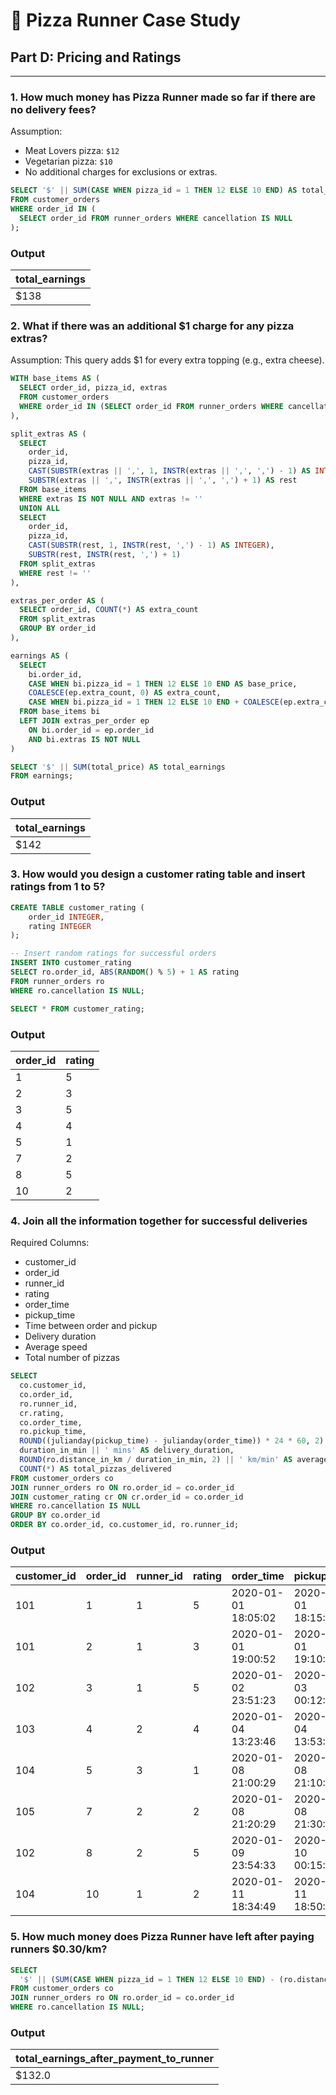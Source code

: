 # 🍕 Pizza Runner Case Study  
## Part D: Pricing and Ratings

---

### 1. How much money has Pizza Runner made so far if there are no delivery fees?

Assumption:
- Meat Lovers pizza: `$12`
- Vegetarian pizza: `$10`
- No additional charges for exclusions or extras.

```sql
SELECT '$' || SUM(CASE WHEN pizza_id = 1 THEN 12 ELSE 10 END) AS total_earnings 
FROM customer_orders 
WHERE order_id IN (
  SELECT order_id FROM runner_orders WHERE cancellation IS NULL
);
```

### Output
| total_earnings |
|----------------|
| $138           |


### 2. What if there was an additional $1 charge for any pizza extras?

Assumption:
This query adds $1 for every extra topping (e.g., extra cheese).

```sql
WITH base_items AS (
  SELECT order_id, pizza_id, extras
  FROM customer_orders
  WHERE order_id IN (SELECT order_id FROM runner_orders WHERE cancellation IS NULL)
),

split_extras AS (
  SELECT 
    order_id,
    pizza_id,
    CAST(SUBSTR(extras || ',', 1, INSTR(extras || ',', ',') - 1) AS INTEGER) AS topping_id,
    SUBSTR(extras || ',', INSTR(extras || ',', ',') + 1) AS rest
  FROM base_items
  WHERE extras IS NOT NULL AND extras != ''
  UNION ALL
  SELECT 
    order_id,
    pizza_id,
    CAST(SUBSTR(rest, 1, INSTR(rest, ',') - 1) AS INTEGER),
    SUBSTR(rest, INSTR(rest, ',') + 1)
  FROM split_extras
  WHERE rest != ''
),

extras_per_order AS (
  SELECT order_id, COUNT(*) AS extra_count
  FROM split_extras
  GROUP BY order_id
),

earnings AS (
  SELECT 
    bi.order_id,
    CASE WHEN bi.pizza_id = 1 THEN 12 ELSE 10 END AS base_price,
    COALESCE(ep.extra_count, 0) AS extra_count,
    CASE WHEN bi.pizza_id = 1 THEN 12 ELSE 10 END + COALESCE(ep.extra_count, 0) AS total_price
  FROM base_items bi
  LEFT JOIN extras_per_order ep 
    ON bi.order_id = ep.order_id 
    AND bi.extras IS NOT NULL 
)

SELECT '$' || SUM(total_price) AS total_earnings
FROM earnings;
```

### Output
| total_earnings |
|----------------|
| $142           |


### 3. How would you design a customer rating table and insert ratings from 1 to 5?
```sql
CREATE TABLE customer_rating (
    order_id INTEGER,
    rating INTEGER
);

-- Insert random ratings for successful orders
INSERT INTO customer_rating
SELECT ro.order_id, ABS(RANDOM() % 5) + 1 AS rating
FROM runner_orders ro
WHERE ro.cancellation IS NULL;

SELECT * FROM customer_rating;
```

### Output
| order_id | rating |
|----------|--------|
| 1        | 5      |
| 2        | 3      |
| 3        | 5      |
| 4        | 4      |
| 5        | 1      |
| 7        | 2      |
| 8        | 5      |
| 10       | 2      |


### 4. Join all the information together for successful deliveries
Required Columns:
* customer_id
* order_id
* runner_id
* rating
* order_time
* pickup_time
* Time between order and pickup
* Delivery duration
* Average speed
* Total number of pizzas

```sql
SELECT 
  co.customer_id, 
  co.order_id, 
  ro.runner_id, 
  cr.rating, 
  co.order_time, 
  ro.pickup_time, 
  ROUND((julianday(pickup_time) - julianday(order_time)) * 24 * 60, 2) || ' mins' AS order_and_pickup_difference, 
  duration_in_min || ' mins' AS delivery_duration, 
  ROUND(ro.distance_in_km / duration_in_min, 2) || ' km/min' AS average_speed,
  COUNT(*) AS total_pizzas_delivered
FROM customer_orders co 
JOIN runner_orders ro ON ro.order_id = co.order_id 
JOIN customer_rating cr ON cr.order_id = co.order_id
WHERE ro.cancellation IS NULL 
GROUP BY co.order_id
ORDER BY co.order_id, co.customer_id, ro.runner_id;
```

### Output
| customer_id | order_id | runner_id | rating | order_time           | pickup_time          | order_and_pickup_difference | delivery_duration | avergae_speed  | total_pizzas_delivered |
|-------------|----------|-----------|--------|----------------------|----------------------|----------------------------|-------------------|-----------------|------------------------|
| 101         | 1        | 1         | 5      | 2020-01-01 18:05:02  | 2020-01-01 18:15:34  | 10.53 mins                | 32.0 mins         | 0.63 km/min     | 1                      |
| 101         | 2        | 1         | 3      | 2020-01-01 19:00:52  | 2020-01-01 19:10:54  | 10.03 mins                | 27.0 mins         | 0.74 km/min     | 1                      |
| 102         | 3        | 1         | 5      | 2020-01-02 23:51:23  | 2020-01-03 00:12:37  | 21.23 mins                | 20.0 mins         | 0.67 km/min     | 2                      |
| 103         | 4        | 2         | 4      | 2020-01-04 13:23:46  | 2020-01-04 13:53:03  | 29.28 mins                | 40.0 mins         | 0.58 km/min     | 3                      |
| 104         | 5        | 3         | 1      | 2020-01-08 21:00:29  | 2020-01-08 21:10:57  | 10.47 mins                | 15.0 mins         | 0.67 km/min     | 1                      |
| 105         | 7        | 2         | 2      | 2020-01-08 21:20:29  | 2020-01-08 21:30:45  | 10.27 mins                | 25.0 mins         | 1.0 km/min      | 1                      |
| 102         | 8        | 2         | 5      | 2020-01-09 23:54:33  | 2020-01-10 00:15:02  | 20.48 mins                | 15.0 mins         | 1.56 km/min     | 1                      |
| 104         | 10       | 1         | 2      | 2020-01-11 18:34:49  | 2020-01-11 18:50:20  | 15.52 mins                | 10.0 mins         | 1.0 km/min      | 2                      |


### 5. How much money does Pizza Runner have left after paying runners $0.30/km?
```sql
SELECT 
  '$' || (SUM(CASE WHEN pizza_id = 1 THEN 12 ELSE 10 END) - (ro.distance_in_km * 0.30)) AS total_earnings_after_payment_to_runner
FROM customer_orders co 
JOIN runner_orders ro ON ro.order_id = co.order_id 
WHERE ro.cancellation IS NULL;
```

### Output
| total_earnings_after_payment_to_runner |
|----------------------------------------|
| $132.0                                 |
